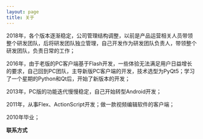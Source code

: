 ```yaml
---
layout: page
title: 关于
---
```


2018年，各个版本逐渐稳定，公司管理结构调整，以前是产品运营相关人员带领整个研发团队，后将研发团队独立管理，自己开发作为研发团队负责人，带领整个研发团队，负责日常的工作；

2016年，由于老版的PC客户端基于Flash开发，一些体验无法满足用户日益增长的要求，自己回到PC团队，主导新版PC客户端的开发，技术选型为PyQt5；学习了一个星期的Python和Qt后，开始了新版本的开发；

2013年，PC版的功能迭代慢慢稳定，自己开始转型Android开发；

2011年，从事Flex、ActionScript开发；做一款视频编辑软件的客户端；

2010年毕业；


**联系方式**



